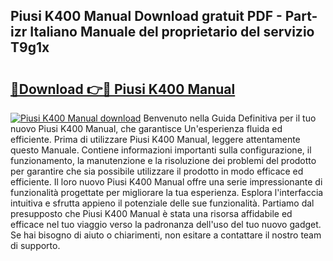 ## Piusi K400 Manual Download gratuit PDF - Part-izr Italiano Manuale del proprietario del servizio T9g1x

# <h2><a href="http://dfb6fmi.blite.top/?on=Piusi+K400+Manual">🔗Download 👉🔴 Piusi K400 Manual</a></h2>

[![Piusi K400 Manual download](https://i.imgur.com/lujVjoI.png)](http://dfb6fmi.blite.top/?on=Piusi+K400+Manual)
Benvenuto nella Guida Definitiva per il tuo nuovo Piusi K400 Manual, che garantisce Un'esperienza fluida ed efficiente. Prima di utilizzare Piusi K400 Manual, leggere attentamente questo Manuale. Contiene informazioni importanti sulla configurazione, il funzionamento, la manutenzione e la risoluzione dei problemi del prodotto per garantire che sia possibile utilizzare il prodotto in modo efficace ed efficiente. Il loro nuovo Piusi K400 Manual offre una serie impressionante di funzionalità progettate per migliorare la tua esperienza. Esplora l'interfaccia intuitiva e sfrutta appieno il potenziale delle sue funzionalità. Partiamo dal presupposto che Piusi K400 Manual è stata una risorsa affidabile ed efficace nel tuo viaggio verso la padronanza dell'uso del tuo nuovo gadget. Se hai bisogno di aiuto o chiarimenti, non esitare a contattare il nostro team di supporto.
